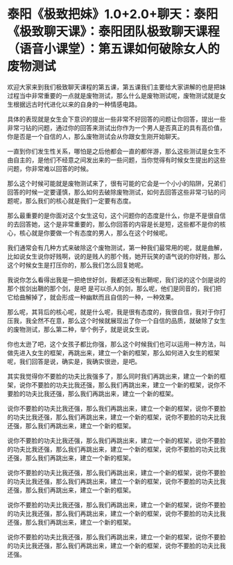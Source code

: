 # 泰阳《极致把妹》1.0+2.0+聊天：泰阳《极致聊天课》：泰阳团队极致聊天课程（语音小课堂）：第五课如何破除女人的废物测试

欢迎大家来到我们极致聊天课程的第五课，第五课我们主要给大家讲解的也是把妹过程当中非常重要的一点就是废物测试，那么什么是废物测试呢，废物测试就是女生根据远古时代进化以来的自身的一种情感电路。

具体的表现就是女生会下意识的提出一些非常不好回答的问题让你回答，提出一些非常刁钻的问题，通过你的回答来测试出你作为一个男人是否真正的具有高价值，你是否是一个自信的人，那么废物测试会从你跟女生刚开始聊天。

一直到你们发生性关系，哪怕是之后他都会一直的都伴游，那么这些测试是女生不由自主的，是他们不经意之间发出来的一些问题，当你觉得有时候女生提出的这些问题，你非常难以回答的时候。

那么这个时候可能就是废物测试来了，很有可能的它会是一个小小的陷阱，兄弟们回答的时候一定要谨慎，那么如何去破除废物测试，如何去回答这些非常刁钻的问题呢，那么我们的核心就是我们一定要有态度。

那么最重要的是你面对这个女生这句，这个问题你的态度是什么，你是不是很自信的去回答她，这个是非常重要的，那么你回答的内容是长是短，这些都不是你的核心，核心就是你要做一个有态度的男人，那么在这个时候呢。

我们通常会有几种方式来破除这个废物测试，第一种我们最常用的呢，就是曲解，比如说女生说你好贱啊，说的是贱人的那个贱，她开玩笑的语气说的你好贱，那么这个时候女生是打压你的，那么我们怎么回复她呢。

我说你怎么看得出我是一把绝世好剑，我都还没有出鞘呢，我们说的这个剑是说的那个拔剑出鞘的那个剑，是吧 是可以杀人的剑，那么呢，他们是同音的，我们把它给曲解掉了，就会形成一种幽默而且自信的一种，一种效果。

那么呢，其背后的核心呢，就是什么呢，我是很有态度的，我很自信，我对于你打压我，我全然不在意，那么这个时候就展现出了你一个自信的品质，就破除了女生的废物测试，那么第二种，举个例子，就是说女生说。

你也太逊了吧，这个女孩子都比你强，那么这个时候我们也可以运用一种方法，叫做先进入女生的框架，再跳出来，建立一个新的框架，那么如何进入女生的框架呢，我们回答是说，确实是，我确实很逊，是吧。

其实我觉得你不要脸的功夫比我强多了，那么同时我们再跳出来，建立一个新的框架，说你不要脸的功夫比我还强，那么我们再跳出来，建立一个新的框架，说你不要脸的功夫比我还强，那么我们再跳出来，建立一个新的框架。

说你不要脸的功夫比我还强，那么我们再跳出来，建立一个新的框架，说你不要脸的功夫比我还强，那么我们再跳出来，建立一个新的框架，说你不要脸的功夫比我还强，那么我们再跳出来，建立一个新的框架。

说你不要脸的功夫比我还强，那么我们再跳出来，建立一个新的框架，说你不要脸的功夫比我还强，那么我们再跳出来，建立一个新的框架，说你不要脸的功夫比我还强，那么我们再跳出来，建立一个新的框架。

说你不要脸的功夫比我还强，那么我们再跳出来，建立一个新的框架，说你不要脸的功夫比我还强，那么我们再跳出来，建立一个新的框架，说你不要脸的功夫比我还强，那么我们再跳出来，建立一个新的框架。

说你不要脸的功夫比我还强，那么我们再跳出来，建立一个新的框架，说你不要脸的功夫比我还强，那么我们再跳出来，建立一个新的框架，说你不要脸的功夫比我还强，那么我们再跳出来，建立一个新的框架。

说你不要脸的功夫比我还强，那么我们再跳出来，建立一个新的框架，说你不要脸的功夫比我还强，那么我们再跳出来，建立一个新的框架，说你不要脸的功夫比我还强。

